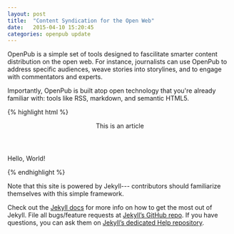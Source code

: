 ```yaml
---
layout: post
title:  "Content Syndication for the Open Web"
date:   2015-04-10 15:20:45
categories: openpub update
---
```


OpenPub is a simple set of tools designed to fascilitate smarter content distribution on the open web. For instance, journalists can use OpenPub to address specific audiences, weave stories into storylines, and to engage with commentators and experts.

Importantly, OpenPub is built atop open technology that you're already familiar with: tools like RSS, markdown, and semantic HTML5.

{% highlight html %}
<article>
  <header>This is an article</header>
  <p>Hello, World!</p>
</article>
{% endhighlight %}

Note that this site is powered by Jekyll--- contributors should familiarize themselves with this simple framework.

Check out the [Jekyll docs][jekyll] for more info on how to get the most out of Jekyll. File all bugs/feature requests at [Jekyll’s GitHub repo][jekyll-gh]. If you have questions, you can ask them on [Jekyll’s dedicated Help repository][jekyll-help].

[jekyll]:      http://jekyllrb.com
[jekyll-gh]:   https://github.com/jekyll/jekyll
[jekyll-help]: https://github.com/jekyll/jekyll-help
